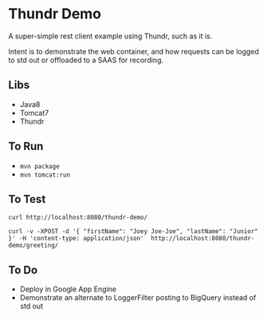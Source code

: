 # Thundr Demo

A super-simple rest client example using Thundr, such as it is.

Intent is to demonstrate the web container, and how requests can be logged to std out or offloaded to a SAAS for recording.

## Libs

* Java8
* Tomcat7
* Thundr

## To Run

* `mvn package`
* `mvn tomcat:run`

## To Test

`curl http://localhost:8080/thundr-demo/`

`curl -v -XPOST -d '{ "firstName": "Joey Joe-Joe", "lastName": "Junior" }' -H 'content-type: application/json'  http://localhost:8080/thundr-demo/greeting/`

## To Do

* Deploy in Google App Engine
* Demonstrate an alternate to LoggerFilter posting to BigQuery instead of std out 
